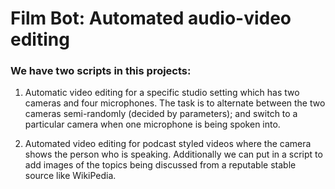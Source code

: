 # Film Bot: Automated audio-video editing

### We have two scripts in this projects:

1. Automatic video editing for a specific studio setting which has two cameras and four microphones. The task is to alternate between the two cameras semi-randomly (decided by parameters); and switch to a particular camera when one microphone is being spoken into.

2. Automated video editing for podcast styled videos where the camera shows the person who is speaking. Additionally we can put in a script to add images of the topics being discussed from a reputable stable source like WikiPedia.
